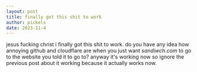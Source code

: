 ```yaml
---
layout: post
title: finally got this shit to work
author: pickels
date: 2023-11-4
---
```


jesus fucking christ i finally got this shit to work. do you have any idea how annoying github and cloudflare are when you just want *sandiwch.com* to go to the website you told it to go to? anyway it's working now so ignore the previous post about it working because it actually works now.